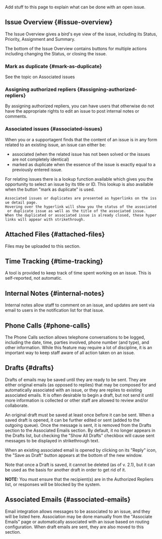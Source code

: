 Add stuff to this page to explain what can be done with an open issue.

Issue Overview {#issue-overview}
--------------

The Issue Overview gives a bird's eye view of the issue, including its
Status, Priority, Assignment and Summary.

The bottom of the Issue Overview contains buttons for multiple actions
including changing the Status, or closing the issue.

### Mark as duplicate {#mark-as-duplicate}

See the topic on Associated issues

### Assigning authorized repliers {#assigning-authorized-repliers}

By assigning authorized repliers, you can have users that otherwise do
not have the appropriate rights to edit an issue to post internal notes
or comments.

### Associated issues {#associated-issues}

When you or a supportagent finds that the content of an issue is in any
form related to an existing issue, an issue can either be:

-   associated (when the related issue has not been solved or the issues
    are not completely identical)
-   marked as duplicate when the essence of the issue is exactly equal
    to a previously entered issue.

For relating issues there is a lookup function available which gives you
the opportunity to select an issue by its title or ID. This lookup is
also available when the button "mark as duplicate" is used.

`Associated issues or duplicates are presented as hyperlinks on the issue detail page. `
`Hovering over the hyperlink will show you the status of the associated or duplicate issue as well as the title of the associated issue.`
`When the duplicated or associated issue is already closed, these hyperlinks will appear with strikethrough.`

Attached Files {#attached-files}
--------------

Files may be uploaded to this section.

Time Tracking {#time-tracking}
-------------

A tool is provided to keep track of time spent working on an issue. This
is self-reported, not automatic.

Internal Notes {#internal-notes}
--------------

Internal notes allow staff to comment on an issue, and updates are sent
via email to users in the notification list for that issue.

Phone Calls {#phone-calls}
-----------

The Phone Calls section allows telephone conversations to be logged,
including the date, time, parties involved, phone number (and type), and
other information. While this feature may require a lot of discipline,
it is an important way to keep staff aware of all action taken on an
issue.

Drafts {#drafts}
------

Drafts of emails may be saved until they are ready to be sent. They are
either original emails (as opposed to replies) that may be composed for
and automatically associated with an issue, or they are replies to
existing associated emails. It is often desirable to begin a draft, but
not send it until more information is collected or other staff are
allowed to review and/or collaborate.

An original draft must be saved at least once before it can be sent.
When a saved draft is opened, it can be further edited or sent (added to
the outgoing queue). Once the message is sent, it is removed from the
Drafts section to the Associated Emails section. By default, it no
longer appears in the Drafts list, but checking the "Show All Drafts"
checkbox will cause sent messages to be displayed in strikethrough text.

When an existing associated email is opened by clicking on its "Reply"
icon, the "Save as Draft" button appears at the bottom of the new
window.

Note that once a Draft is saved, it cannot be deleted (as of v. 2.1),
but it can be used as the basis for another draft in order to get rid of
it.

**NOTE:** You must ensure that the recipient(s) are in the Authorized
Repliers list, or responses will be blocked by the system.

Associated Emails {#associated-emails}
-----------------

Email integration allows messages to be associated to an issue, and they
will be listed here. Association may be done manually from the
"Associate Emails" page or automatically associated with an issue based
on routing configuration. When draft emails are sent, they are also
moved to this section.
